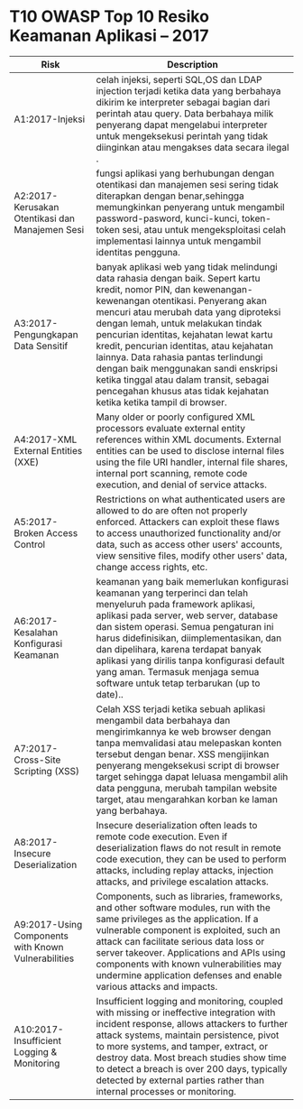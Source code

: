 # T10 OWASP Top 10 Resiko Keamanan Aplikasi – 2017

| Risk | Description | 
| -- | -- |
| A1:2017-Injeksi  | celah injeksi, seperti SQL,OS dan LDAP injection terjadi ketika data yang berbahaya dikirim ke interpreter sebagai bagian dari perintah atau query. Data berbahaya milik penyerang dapat mengelabui interpreter untuk mengeksekusi perintah yang tidak diinginkan atau mengakses data secara ilegal . |
| A2:2017- Kerusakan Otentikasi dan Manajemen Sesi  |fungsi aplikasi yang berhubungan dengan otentikasi dan manajemen sesi sering tidak diterapkan dengan benar,sehingga memungkinkan penyerang untuk mengambil password-pasword, kunci-kunci, token-token sesi, atau untuk mengeksploitasi celah implementasi lainnya untuk mengambil identitas pengguna. |
| A3:2017-Pengungkapan Data Sensitif  | banyak aplikasi web yang tidak melindungi data rahasia dengan baik. Sepert kartu kredit, nomor PIN, dan kewenangan-kewenangan otentikasi. Penyerang akan mencuri atau merubah data yang diproteksi dengan lemah, untuk melakukan tindak pencurian identitas, kejahatan lewat kartu kredit, pencurian identitas, atau kejahatan lainnya.  Data rahasia pantas terlindungi dengan baik menggunakan sandi enskripsi ketika tinggal atau dalam transit, sebagai pencegahan khusus atas tidak kejahatan ketika ketika tampil di browser. |
| A4:2017-XML External Entities (XXE) | Many older or poorly configured XML processors evaluate external entity references within XML documents. External entities can be used to disclose internal files using the file URI handler, internal file shares, internal port scanning, remote code execution, and denial of service attacks. |
| A5:2017-Broken Access Control | Restrictions on what authenticated users are allowed to do are often not properly enforced. Attackers can exploit these flaws to access unauthorized functionality and/or data, such as access other users' accounts, view sensitive files, modify other users' data, change access rights, etc. |
| A6:2017-Kesalahan Konfigurasi Keamanan | keamanan yang baik memerlukan konfigurasi keamanan yang terperinci dan telah menyeluruh pada framework aplikasi, aplikasi pada server, web server, database dan sistem operasi. Semua pengaturan ini harus didefinisikan, diimplementasikan, dan dan dipelihara, karena terdapat banyak aplikasi yang dirilis tanpa konfigurasi default yang aman. Termasuk menjaga semua software untuk tetap terbarukan (up to date).. |
| A7:2017-Cross-Site Scripting (XSS) |Celah XSS terjadi ketika sebuah aplikasi mengambil data berbahaya dan mengirimkannya ke web browser dengan tanpa memvalidasi atau melepaskan konten tersebut dengan benar. XSS mengijinkan penyerang mengeksekusi script di browser target sehingga dapat leluasa mengambil alih data pengguna, merubah tampilan website target, atau mengarahkan korban ke laman yang berbahaya.  |
| A8:2017-Insecure Deserialization | Insecure deserialization often leads to remote code execution. Even if deserialization flaws do not result in remote code execution, they can be used to perform attacks, including replay attacks, injection attacks, and privilege escalation attacks. |
| A9:2017-Using Components with Known Vulnerabilities | Components, such as libraries, frameworks, and other software modules, run with the same privileges as the application. If a vulnerable component is exploited, such an attack can facilitate serious data loss or server takeover. Applications and APIs using components with known vulnerabilities may undermine application defenses and enable various attacks and impacts. |
| A10:2017-Insufficient Logging & Monitoring| Insufficient logging and monitoring, coupled with missing or ineffective integration with incident response, allows attackers to further attack systems, maintain persistence, pivot to more systems, and tamper, extract, or destroy data. Most breach studies show time to detect a breach is over 200 days, typically detected by external parties rather than internal processes or monitoring. |
